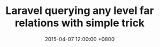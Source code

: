 ---
layout: post
title:  "Laravel querying any level far relations with simple trick"
date:   2015-04-07 12:00:00 +0800
categories: [coding, laravel, php]
redirect_to: "https://softonsofa.com/laravel-querying-any-level-far-relations-with-simple-trick/"
---